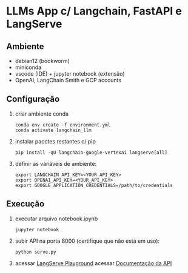 # LLMs App c/ Langchain, FastAPI e LangServe

## Ambiente

- debian12 (bookworm)
- miniconda
- vscode (IDE) + jupyter notebook (extensão)
- OpenAI, LangChain Smith e GCP accounts

## Configuração

1) criar ambiente conda
   ```
   conda env create -f environment.yml
   conda activate langchain_llm
   ```

2) instalar pacotes restantes c/ pip
   ```
   pip install -qU langchain-google-vertexai langserve[all]
   ```

3) definir as váriáveis de ambiente:
    ```
    export LANGCHAIN_API_KEY=<YOUR_API_KEY>
    export OPENAI_API_KEY=<YOUR_API_KEY>
    export GOOGLE_APPLICATION_CREDENTIALS=/path/to/credentials
    ```

## Execução

1) executar arquivo notebook.ipynb
   ```
   jupyter notebook
   ```

2) subir API na porta 8000 (certifique que não está em uso):
   ```
   python serve.py
   ```

3) acessar [LangServe Playground](http://localhost:8000/chain/playground/)
   acessar [Documentação da API](http://localhost:8000/docs#/)



